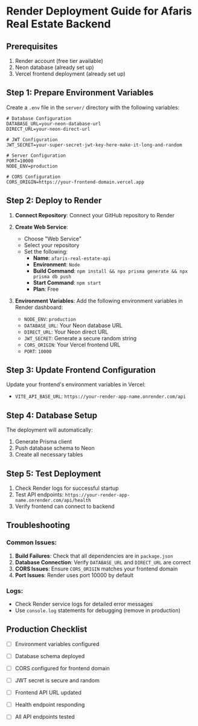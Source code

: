# Render Deployment Guide for Afaris Real Estate Backend

## Prerequisites
1. Render account (free tier available)
2. Neon database (already set up)
3. Vercel frontend deployment (already set up)

## Step 1: Prepare Environment Variables

Create a `.env` file in the `server/` directory with the following variables:

```env
# Database Configuration
DATABASE_URL=your-neon-database-url
DIRECT_URL=your-neon-direct-url

# JWT Configuration
JWT_SECRET=your-super-secret-jwt-key-here-make-it-long-and-random

# Server Configuration
PORT=10000
NODE_ENV=production

# CORS Configuration
CORS_ORIGIN=https://your-frontend-domain.vercel.app
```

## Step 2: Deploy to Render

1. **Connect Repository**: Connect your GitHub repository to Render
2. **Create Web Service**: 
   - Choose "Web Service"
   - Select your repository
   - Set the following:
     - **Name**: `afaris-real-estate-api`
     - **Environment**: `Node`
     - **Build Command**: `npm install && npx prisma generate && npx prisma db push`
     - **Start Command**: `npm start`
     - **Plan**: Free

3. **Environment Variables**: Add the following environment variables in Render dashboard:
   - `NODE_ENV`: `production`
   - `DATABASE_URL`: Your Neon database URL
   - `DIRECT_URL`: Your Neon direct URL
   - `JWT_SECRET`: Generate a secure random string
   - `CORS_ORIGIN`: Your Vercel frontend URL
   - `PORT`: `10000`

## Step 3: Update Frontend Configuration

Update your frontend's environment variables in Vercel:
- `VITE_API_BASE_URL`: `https://your-render-app-name.onrender.com/api`

## Step 4: Database Setup

The deployment will automatically:
1. Generate Prisma client
2. Push database schema to Neon
3. Create all necessary tables

## Step 5: Test Deployment

1. Check Render logs for successful startup
2. Test API endpoints: `https://your-render-app-name.onrender.com/api/health`
3. Verify frontend can connect to backend

## Troubleshooting

### Common Issues:
1. **Build Failures**: Check that all dependencies are in `package.json`
2. **Database Connection**: Verify `DATABASE_URL` and `DIRECT_URL` are correct
3. **CORS Issues**: Ensure `CORS_ORIGIN` matches your frontend domain
4. **Port Issues**: Render uses port 10000 by default

### Logs:
- Check Render service logs for detailed error messages
- Use `console.log` statements for debugging (remove in production)

## Production Checklist

- [ ] Environment variables configured
- [ ] Database schema deployed
- [ ] CORS configured for frontend domain
- [ ] JWT secret is secure and random
- [ ] Frontend API URL updated
- [ ] Health endpoint responding
- [ ] All API endpoints tested

